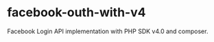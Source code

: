 facebook-outh-with-v4
=====================

Facebook Login API implementation with  PHP SDK v4.0 and composer.
